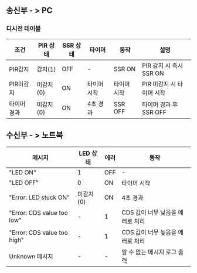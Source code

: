 ## 송신부 - > PC 
### 디시전 테이블 
| 조건       | PIR 상태 |  SSR 상태  | 타이머    | 동작      |       설명          |
|------------|----------|-----------|-----------|----------|----------------------|
| PIR감지        | 감지(1)  |OFF      |     -      | SSR ON    |PIR 감지 시 즉시 SSR ON|
| PIR미감지       | 미감지(0) |  ON    | 타이머 시작 | 타이머 시작|PIR 미감지 시 타이머 시작|
| 타이머 경과     | 미감지(0)| ON     | 4초 경과    | SSR OFF   |타이머 경과 후 SSR OFF |



## 수신부 - > 노트북 
| 메시지       | LED 상태  |  에러    | 동작       |  
|------------|----------  |-----------|-----------|
| "LED ON"    | 1  |OFF      |     -      | LED가 켜졌음을 확인 후 로그 출력    |
|"LED OFF"        | 0 |  ON    | 타이머 시작 | LED가 꺼졌음을 확인 후 로그 출력|
| "Error: LED stuck ON"  | 미감지(0)| ON     | 4초 경과    | LED가 꺼지지 않음을 에러로 처리  |
|"Error: CDS value too low"| - | 1      |CDS 값이 너무 낮음을 에러로 처리 |
|"Error: CDS value too high"|-| 1   |CDS 값이 너무 높음을 에러로 처리 |
|Unknown 메시지| - | - | 알 수 없는 메시지 로그 출력|
